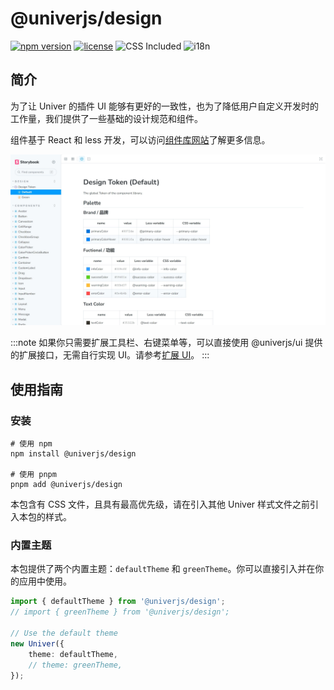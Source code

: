 # @univerjs/design

[![npm version](https://img.shields.io/npm/v/@univerjs/design)](https://npmjs.org/package/@univerjs/design)
[![license](https://img.shields.io/npm/l/@univerjs/design)](https://img.shields.io/npm/l/@univerjs/design)
![CSS Included](https://img.shields.io/badge/CSS_Included-blue?logo=CSS3)
![i18n](https://img.shields.io/badge/zh--CN%20%7C%20en--US-cornflowerblue?label=i18n)

## 简介

为了让 Univer 的插件 UI 能够有更好的一致性，也为了降低用户自定义开发时的工作量，我们提供了一些基础的设计规范和组件。

组件基于 React 和 less 开发，可以访问[组件库网站](https://univer-design.vercel.app)了解更多信息。

![](./assets/design.jpeg)

:::note
如果你只需要扩展工具栏、右键菜单等，可以直接使用 @univerjs/ui 提供的扩展接口，无需自行实现 UI。请参考[扩展 UI](https://univer.ai/zh-cn/guides/customization/ui)。
:::

## 使用指南

### 安装

```shell
# 使用 npm
npm install @univerjs/design

# 使用 pnpm
pnpm add @univerjs/design
```

本包含有 CSS 文件，且具有最高优先级，请在引入其他 Univer 样式文件之前引入本包的样式。

### 内置主题

本包提供了两个内置主题：`defaultTheme` 和 `greenTheme`。你可以直接引入并在你的应用中使用。

```typescript
import { defaultTheme } from '@univerjs/design';
// import { greenTheme } from '@univerjs/design';

// Use the default theme
new Univer({
    theme: defaultTheme,
    // theme: greenTheme,
});
```
